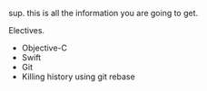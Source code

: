 sup. this is all the information you are going to get.

Electives.

* Objective-C
* Swift
* Git
* Killing history using git rebase
